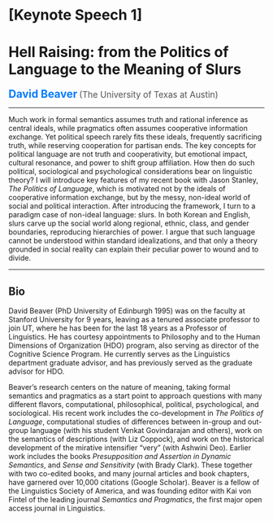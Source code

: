 

# [Keynote Speech 1] 
# Hell Raising: from the Politics of Language to the Meaning of Slurs

<p style="font-size: 1.5em; font-weight: bold; color: #007BFF; display: inline;">David Beaver</p>  
<span style="font-size: 1.2em; color: #555;">(The University of Texas at Austin)</span>

---

Much work in formal semantics assumes truth and rational inference as central ideals, while pragmatics often assumes cooperative information exchange. Yet political speech rarely fits these ideals, frequently sacrificing truth, while reserving cooperation for partisan ends. The key concepts for political language are not truth and cooperativity, but emotional impact, cultural resonance, and power to shift group affiliation. How then do such political, sociological and psychological considerations bear on linguistic theory? I will introduce key features of my recent book with Jason Stanley, *The Politics of Language*, which is motivated not by the ideals of cooperative information exchange, but by the messy, non-ideal world of social and political interaction. After introducing the framework, I turn to a paradigm case of non-ideal language: slurs. In both Korean and English, slurs carve up the social world along regional, ethnic, class, and gender boundaries, reproducing hierarchies of power. I argue that such language cannot be understood within standard idealizations, and that only a theory grounded in social reality can explain their peculiar power to wound and to divide.

---

## Bio

David Beaver (PhD University of Edinburgh 1995) was on the faculty at Stanford University for 9 years, leaving as a tenured associate professor to join UT, where he has been for the last 18 years as a Professor of Linguistics. He has courtesy appointments to Philosophy and to the Human Dimensions of Organization (HDO) program, also serving as director of the Cognitive Science Program. He currently serves as the Linguistics department graduate advisor, and has previously served as the graduate advisor for HDO.

Beaver’s research centers on the nature of meaning, taking formal semantics and pragmatics as a start point to approach questions with many different flavors, computational, philosophical, political, psychological, and sociological. His recent work includes the co-development in *The Politics of Language*, computational studies of differences between in-group and out-group language (with his student Venkat Govindarajan and others), work on the semantics of descriptions (with Liz Coppock), and work on the historical development of the mirative intensifier “very” (with Ashwini Deo). Earlier work includes the books *Presupposition and Assertion in Dynamic Semantics*, and *Sense and Sensitivity* (with Brady Clark). These together with two co-edited books, and many journal articles and book chapters, have garnered over 10,000 citations (Google Scholar). Beaver is a fellow of the Linguistics Society of America, and was founding editor with Kai von Fintel of the leading journal *Semantics and Pragmatics*, the first major open access journal in Linguistics.
